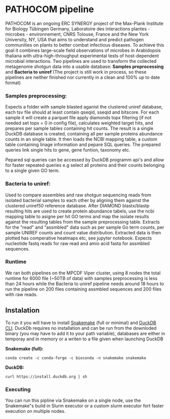 # PATHOCOM pipeline
PATHOCOM is an ongoing ERC SYNERGY project of the Max-Plank Institute for Biology Tübingen Germany,  Laboratoire des interactions plantes - microbes - environnement, CNRS Tolouse, France and the New York University, NY, USA that aims to understand and predict pathogen communities on plants to better combat infectious diseases.
To achieve this goal it combines large-scale field observations of microbes in Arabidopsis thaliana with ultra-high-throughput experimental tests of host-dependent microbial interactions.
Two pipelines are used to transform the collected metagenome shotgun data into a usable database: **Samples preprocessing** and **Bacteria to uniref** 
(The project is still work in process, so these pipelines are neither finished nor currently in a clean and 100% up to date format) 

### Samples preprocessing:

Expects a folder with sample blasted aganist the clustered uniref database, each tsv file should at least contain qseqid, sseqid and bitscore.
For each sample it will create a parquet file apply diamonds topx filtering (if not needed set topx = 0 in config file), calculates weighted target hits, and prepares per sample tables containing hit counts.
The result is a single DuckDB database is created, containing all per sample proteins abundance counts in an single table.
It then loads the NCBI mapping table, a custom table containing linage information and pepare SQL queries.
The prepared queries link single hits to gene, gene funtion, taxonomy etc. 

Pepared sql queries can be accessed by DuckDB programm api's and allow for faster repeated queries e.g select all proteins and their counts belonging to a single given GO term. 

### Bacteria to uniref: 

Used to compare assembles and raw shotgun sequencing reads from isolated bacterial samples to each other by aligning them against the clustered uniref50 reference database.
After DIAMOND blastx/blastp resulting hits are used to create protein abundance tabels, use the ncbi mapping table to asigne per hit GO terms and map the isolate results against the resulting tables from the sample preprocessing table.
Extracts for the "read" and "assmbled" data such as per sample Go term counts, per sample UNIREF counts and count value distribution.
Extracted data is then plotted has comperative heatmaps etc, see jupyter notebook.
Expects nucleotide fastq reads for raw read and amio acid fasta for assmbled sequences. 

### Runtime
We ran both pipelines on the MPCDF Viper cluster, using 8 nodes the total runtime for 6000 file (~50TB of data) with samples preprocessing is less than 24 hours while the Bacteria to uniref pipeline needs around 18 hours to run the pipeline on 200 files containing assmbled sequences and 200 files with raw reads.

## Instalation
To run it you will have to install [Snakemake](https://snakemake.readthedocs.io/en/stable/getting_started/installation.html) (full or minimal) and [DuckDB CLI](https://duckdb.org/docs/installation/?version=stable&environment=cli&platform=linux&download_method=direct&architecture=x86_64). DuckDb requires no installation and can be run from the downloded binary (you may have to add it to your path variable), databases are either in temporay and in memory or a writen to a file given when launching DuckDB

**Snakemake (full):**

`conda create -c conda-forge -c bioconda -n snakemake snakemake`

**DuckDB:**

`curl https://install.duckdb.org | sh`

### Executing
You can run this pipline via Snakemake on a single node, use the Snakemake"s build in Slurm executor or a custom slurm executor fort faster execution on multiple nodes. 


